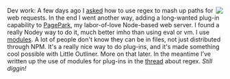 <img src="http://scripting.com/images/2020/03/29/beavis.png" border="0" align="right">Dev work: A few days ago I <a href="http://scripting.com/2020/03/24.html#a204119">asked</a> how to use regex to mash up paths for web requests. In the end I went another way, adding a long-wanted plug-in capability to <a href="https://github.com/scripting/pagePark">PagePark</a>, my labor-of-love Node-based web server. I found a really Nodey way to do it, much better imho than using eval or vm. I use <a href="https://nodejs.org/api/modules.html">modules</a>. A lot of people don't know they can be in files, not just distributed through NPM. It's a really nice way to do plug-ins, and it's made something cool possible with Little Outliner. More on that later. In the meantime I've written up the use of modules for plug-ins in the <a href="https://github.com/scripting/Scripting-News/issues/158#issuecomment-605650163">thread</a> about regex.<i> Still diggin!</i>
